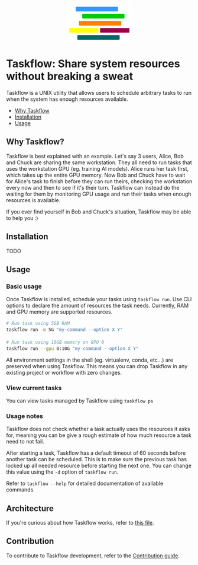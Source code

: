 <p align="center">
    <img
    src="images/taskflow.png"
    alt="logo"
    height="100px"/>
</p>

# Taskflow: Share system resources without breaking a sweat
Taskflow is a UNIX utility that allows users to schedule arbitrary tasks to run when the system has enough resources available.

- [Why Taskflow](#why-taskflow)
- [Installation](#installation)
- [Usage](#usage)

## Why Taskflow?
Taskflow is best explained with an example. Let's say 3 users, Alice, Bob and Chuck are sharing the same workstation. They all need to run tasks that uses the workstation GPU (eg. training AI models). Alice runs her task first, which takes up the entire GPU memory. Now Bob and Chuck have to wait for Alice's task to finish before they can run theirs, checking the workstation every now and then to see if it's their turn. Taskflow can instead do the waiting for them by monitoring GPU usage and run their tasks when enough resources is available.

If you ever find yourself in Bob and Chuck's situation, Taskflow may be able to help you :)

## Installation
TODO

## Usage
### Basic usage
Once Taskflow is installed, schedule your tasks using `taskflow run`. Use CLI options to declare the amount of resources the task needs. Currently, RAM and GPU memory are supported resources.
```bash
# Run task using 5GB RAM
taskflow run -m 5G "my-command --option X Y"

# Run task using 10GB memory on GPU 0
taskflow run --gpu 0:10G "my-command --option X Y"
```

All environment settings in the shell (eg. virtualenv, conda, etc...) are preserved when using Taskflow. This means you can drop Taskflow in any existing project or workflow with zero changes.

### View current tasks
You can view tasks managed by Taskflow using `taskflow ps`

### Usage notes
Taskflow does not check whether a task actually uses the resources it asks for, meaning you can be give a rough estimate of how much resource a task need to not fail.

After starting a task, Taskflow has a default timeout of 60 seconds before another task can be scheduled. This is to make sure the previous task has locked up all needed resource before starting the next one. You can change this value using the `-d` option of `taskflow run`.

Refer to `taskflow --help` for detailed documentation of available commands.

## Architecture
If you're curious about how Taskflow works, refer to [this file](ARCHITECTURE.md).

## Contribution
To contribute to Taskflow development, refer to the [Contribution guide](CONTRIBUTING.md).
